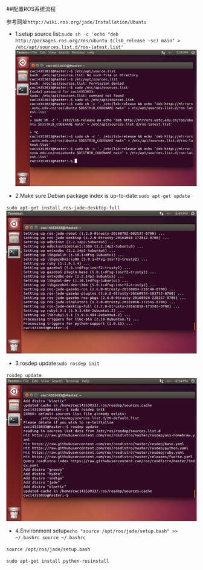 
##配置ROS系统流程

参考网址`http://wiki.ros.org/jade/Installation/Ubuntu`

* 1.setup source list:`sudo sh -c 'echo "deb http://packages.ros.org/ros/ubuntu $(lsb_release -sc) main" > /etc/apt/sources.list.d/ros-latest.list'`
![first](ros_1.png)

* 2.Make sure Debian package index is up-to-date:`sudo apt-get update`

`sudo apt-get install ros-jade-desktop-full`
![second](ros_2.png)

* 3.rosdep update`sudo rosdep init`

`rosdep update`
![third](ros_3.png)

* 4.Environment setup`echo "source /opt/ros/jade/setup.bash" >> ~/.bashrc
source ~/.bashrc`

`source /opt/ros/jade/setup.bash`

`sudo apt-get install python-rosinstall`

